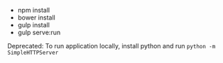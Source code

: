 - npm install
- bower install
- gulp install
- gulp serve:run

Deprecated: To run application locally, install python and run `python -m SimpleHTTPServer`

